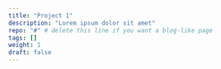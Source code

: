 ```yaml
---
title: "Project 1"
description: "Lorem ipsum dolor sit amet"
repo: "#" # delete this line if you want a blog-like page
tags: []
weight: 1
draft: false
---
```

